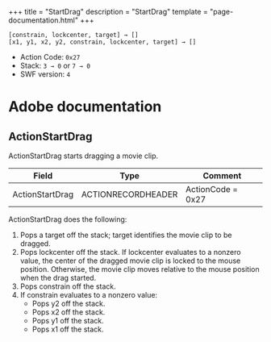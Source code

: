 +++
title = "StartDrag"
description = "StartDrag"
template = "page-documentation.html"
+++

```
[constrain, lockcenter, target] → []
[x1, y1, x2, y2, constrain, lockcenter, target] → []
```

- Action Code: `0x27`
- Stack: `3 → 0` or `7 → 0`
- SWF version: `4`

# Adobe documentation

## ActionStartDrag

ActionStartDrag starts dragging a movie clip.

| Field              | Type               | Comment           |
|--------------------|--------------------|-------------------|
| ActionStartDrag    | ACTIONRECORDHEADER | ActionCode = 0x27 |

ActionStartDrag does the following:
1. Pops a target off the stack; target identifies the movie clip to be dragged.
2. Pops lockcenter off the stack. If lockcenter evaluates to a nonzero value, the center of the dragged
movie clip is locked to the mouse position. Otherwise, the movie clip moves relative to the mouse
position when the drag started.
3. Pops constrain off the stack.
4. If constrain evaluates to a nonzero value:
   - Pops y2 off the stack.
   - Pops x2 off the stack.
   - Pops y1 off the stack.
   - Pops x1 off the stack.
